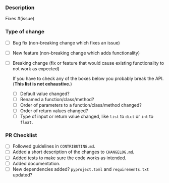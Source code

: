 ### Description

<!--- Describe your changes in detail -->

Fixes  #(issue)

### Type of change
  <!--- To check a box: [x] -->
  - [ ] Bug fix (non-breaking change which fixes an issue)
  - [ ] New feature (non-breaking change which adds functionality)
  - [ ] Breaking change (fix or feature that would cause existing functionality to not work as expected)
    <!--- An API breaking change will require users to also update their code, we would like to minimize these kind of changes. -->
    <!--- This does not mean we can't make those changes, we rather want to make then only once every few years. -->
    <!--- Another option is to implement the new and the old functionality and throw deprecation warnings for the old. -->
    <!--- Depending on the exact chnages the update may need to be postponed to the next major release. -->
    <!--- Below are some quick checks to determine if you break the API. -->

    <!--- IMPORTANT: If your are not sure, submbit your pull request and ask the reviewer to check. -->
    <!--- Feel free to remove the list below. -->

    If you have to check any of the boxes below you probably break the API. (**This list is not exhaustive.**)

    - [ ] Default value changed?
    - [ ] Renamed a function/class/method?
    - [ ] Order of parameters to a function/class/method changed?
    - [ ] Order of return values changed?
    - [ ] Type of input or return value changed, like `list` to `dict` or `int` to `float`.

### PR Checklist
- [ ] Followed guidelines in `CONTRIBUTING.md`.
- [ ] Added a short description of the changes to `CHANGELOG.md`.
- [ ] Added tests to make sure the code works as intended.
- [ ] Added documentation.
- [ ] New dependencies added? `pyproject.toml` and `requirements.txt` updated?

